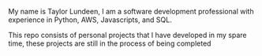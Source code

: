 My name is Taylor Lundeen, I am a software development professional with experience in Python, AWS, Javascripts, and SQL. 

This repo consists of personal projects that I have developed in my spare time, these projects are still in the process of being completed
